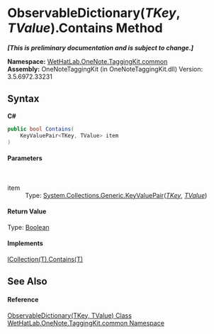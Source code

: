 # ObservableDictionary(*TKey*, *TValue*).Contains Method 
 _**\[This is preliminary documentation and is subject to change.\]**_

**Namespace:**&nbsp;<a href="bcdbab9c-63d1-48a4-6937-af53fb8d9a55">WetHatLab.OneNote.TaggingKit.common</a><br />**Assembly:**&nbsp;OneNoteTaggingKit (in OneNoteTaggingKit.dll) Version: 3.5.6972.33231

## Syntax

**C#**<br />
``` C#
public bool Contains(
	KeyValuePair<TKey, TValue> item
)
```


#### Parameters
&nbsp;<dl><dt>item</dt><dd>Type: <a href="http://msdn2.microsoft.com/en-us/library/5tbh8a42" target="_blank">System.Collections.Generic.KeyValuePair</a>(<a href="b95e4b9e-1bee-ddc0-1db7-61a35069e23a">*TKey*</a>, <a href="b95e4b9e-1bee-ddc0-1db7-61a35069e23a">*TValue*</a>)<br /></dd></dl>

#### Return Value
Type: <a href="http://msdn2.microsoft.com/en-us/library/a28wyd50" target="_blank">Boolean</a>

#### Implements
<a href="http://msdn2.microsoft.com/en-us/library/k5cf1d56" target="_blank">ICollection(T).Contains(T)</a><br />

## See Also


#### Reference
<a href="b95e4b9e-1bee-ddc0-1db7-61a35069e23a">ObservableDictionary(TKey, TValue) Class</a><br /><a href="bcdbab9c-63d1-48a4-6937-af53fb8d9a55">WetHatLab.OneNote.TaggingKit.common Namespace</a><br />